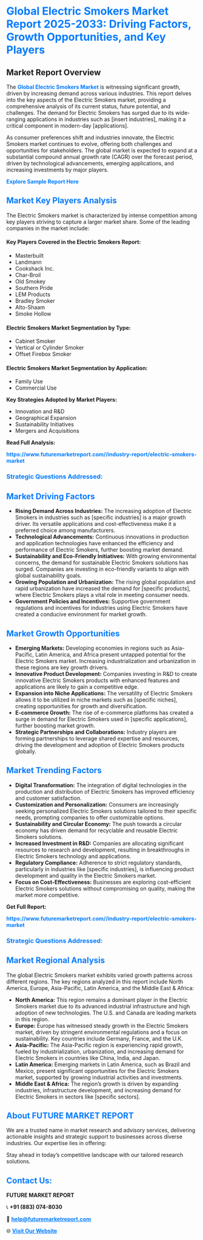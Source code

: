<h1 style="color: #007BFF;">Global Electric Smokers Market Report 2025-2033: Driving Factors, Growth Opportunities, and Key Players</h1>

<section id="overview">
<h2>Market Report Overview</h2>
<p>The <a href="https://www.futuremarketreport.com//industry-report/electric-smokers-market" style="color: #007BFF; text-decoration: none;"><strong>Global Electric Smokers Market</strong></a> is witnessing significant growth, driven by increasing demand across various industries. This report delves into the key aspects of the Electric Smokers market, providing a comprehensive analysis of its current status, future potential, and challenges. The demand for Electric Smokers has surged due to its wide-ranging applications in industries such as [insert industries], making it a critical component in modern-day [applications].</p>
<p>As consumer preferences shift and industries innovate, the Electric Smokers market continues to evolve, offering both challenges and opportunities for stakeholders. The global market is expected to expand at a substantial compound annual growth rate (CAGR) over the forecast period, driven by technological advancements, emerging applications, and increasing investments by major players.</p>
</section>

<section id="overview">
<p><a href="https://www.futuremarketreport.com//request-sample/reportId=76412" style="color: #007BFF; text-decoration: none;"><strong>Explore Sample Report Here</strong></a></p>
</section>

<section id="key-players">
<h2 style="color: #007BFF;">Market Key Players Analysis</h2>
<p>The Electric Smokers market is characterized by intense competition among key players striving to capture a larger market share. Some of the leading companies in the market include:</p>
<h4>Key Players Covered in the Electric Smokers Report:</h4>
<ul><li>Masterbuilt</li><li>Landmann</li><li>Cookshack Inc.</li><li>Char-Broil</li><li>Old Smokey</li><li>Southern Pride</li><li>LEM Products</li><li>Bradley Smoker</li><li>Alto-Shaam</li><li>Smoke Hollow</li></ul>
<h4>Electric Smokers Market Segmentation by Type:</h4>
<ul><li>Cabinet Smoker</li><li>Vertical or Cylinder Smoker</li><li>Offset Firebox Smoker</li></ul>

<h4>Electric Smokers Market Segmentation by Application:</h4>
<ul><li>Family Use</li><li>Commercial Use</li></ul>
<p><strong>Key Strategies Adopted by Market Players:</strong></p>
<ul>
<li>Innovation and R&D</li>
<li>Geographical Expansion</li>
<li>Sustainability Initiatives</li>
<li>Mergers and Acquisitions</li>
</ul>
</section>

<section>
<p><strong>Read Full Analysis: </strong></p><a href="https://www.futuremarketreport.com//industry-report/electric-smokers-market" style="color: #007BFF; text-decoration: none;"><strong>https://www.futuremarketreport.com//industry-report/electric-smokers-market</strong></a>
<h3 style="color: #007BFF;">Strategic Questions Addressed:</h3>
</section>

<section id="driving-factors">
<h2 style="color: #007BFF;">Market Driving Factors</h2>
<ul>
<li><strong>Rising Demand Across Industries:</strong> The increasing adoption of Electric Smokers in industries such as [specific industries] is a major growth driver. Its versatile applications and cost-effectiveness make it a preferred choice among manufacturers.</li>
<li><strong>Technological Advancements:</strong> Continuous innovations in production and application technologies have enhanced the efficiency and performance of Electric Smokers, further boosting market demand.</li>
<li><strong>Sustainability and Eco-Friendly Initiatives:</strong> With growing environmental concerns, the demand for sustainable Electric Smokers solutions has surged. Companies are investing in eco-friendly variants to align with global sustainability goals.</li>
<li><strong>Growing Population and Urbanization:</strong> The rising global population and rapid urbanization have increased the demand for [specific products], where Electric Smokers plays a vital role in meeting consumer needs.</li>
<li><strong>Government Policies and Incentives:</strong> Supportive government regulations and incentives for industries using Electric Smokers have created a conducive environment for market growth.</li>
</ul>
</section>

<section id="growth-opportunities">
<h2 style="color: #007BFF;">Market Growth Opportunities</h2>
<ul>
<li><strong>Emerging Markets:</strong> Developing economies in regions such as Asia-Pacific, Latin America, and Africa present untapped potential for the Electric Smokers market. Increasing industrialization and urbanization in these regions are key growth drivers.</li>
<li><strong>Innovative Product Development:</strong> Companies investing in R&D to create innovative Electric Smokers products with enhanced features and applications are likely to gain a competitive edge.</li>
<li><strong>Expansion into Niche Applications:</strong> The versatility of Electric Smokers allows it to be utilized in niche markets such as [specific niches], creating opportunities for growth and diversification.</li>
<li><strong>E-commerce Growth:</strong> The rise of e-commerce platforms has created a surge in demand for Electric Smokers used in [specific applications], further boosting market growth.</li>
<li><strong>Strategic Partnerships and Collaborations:</strong> Industry players are forming partnerships to leverage shared expertise and resources, driving the development and adoption of Electric Smokers products globally.</li>
</ul>
</section>

<section id="trending-factors">
<h2 style="color: #007BFF;">Market Trending Factors</h2>
<ul>
<li><strong>Digital Transformation:</strong> The integration of digital technologies in the production and distribution of Electric Smokers has improved efficiency and customer satisfaction.</li>
<li><strong>Customization and Personalization:</strong> Consumers are increasingly seeking personalized Electric Smokers solutions tailored to their specific needs, prompting companies to offer customizable options.</li>
<li><strong>Sustainability and Circular Economy:</strong> The push towards a circular economy has driven demand for recyclable and reusable Electric Smokers solutions.</li>
<li><strong>Increased Investment in R&D:</strong> Companies are allocating significant resources to research and development, resulting in breakthroughs in Electric Smokers technology and applications.</li>
<li><strong>Regulatory Compliance:</strong> Adherence to strict regulatory standards, particularly in industries like [specific industries], is influencing product development and quality in the Electric Smokers market.</li>
<li><strong>Focus on Cost-Effectiveness:</strong> Businesses are exploring cost-efficient Electric Smokers solutions without compromising on quality, making the market more competitive.</li>
</ul>
</section>

<section>
<p><strong>Get Full Report: </strong></p><a href="https://www.futuremarketreport.com//industry-report/electric-smokers-market" style="color: #007BFF; text-decoration: none;"><strong>https://www.futuremarketreport.com//industry-report/electric-smokers-market</strong></a>
<h3 style="color: #007BFF;">Strategic Questions Addressed:</h3>
</section>


<section id="regional-analysis">
<h2 style="color: #007BFF;">Market Regional Analysis</h2>
<p>The global Electric Smokers market exhibits varied growth patterns across different regions. The key regions analyzed in this report include North America, Europe, Asia-Pacific, Latin America, and the Middle East & Africa:</p>
<ul>
<li><strong>North America:</strong> This region remains a dominant player in the Electric Smokers market due to its advanced industrial infrastructure and high adoption of new technologies. The U.S. and Canada are leading markets in this region.</li>
<li><strong>Europe:</strong> Europe has witnessed steady growth in the Electric Smokers market, driven by stringent environmental regulations and a focus on sustainability. Key countries include Germany, France, and the U.K.</li>
<li><strong>Asia-Pacific:</strong> The Asia-Pacific region is experiencing rapid growth, fueled by industrialization, urbanization, and increasing demand for Electric Smokers in countries like China, India, and Japan.</li>
<li><strong>Latin America:</strong> Emerging markets in Latin America, such as Brazil and Mexico, present significant opportunities for the Electric Smokers market, supported by growing industrial activities and investments.</li>
<li><strong>Middle East & Africa:</strong> The region’s growth is driven by expanding industries, infrastructure development, and increasing demand for Electric Smokers in sectors like [specific sectors].</li>
</ul>
</section>

<footer>
<h2 style="color: #007BFF;">About FUTURE MARKET REPORT</h2>
<p>We are a trusted name in market research and advisory services, delivering actionable insights and strategic support to businesses across diverse industries. Our expertise lies in offering:</p>

<p>Stay ahead in today’s competitive landscape with our tailored research solutions.</p>

<h2 style="color: #007BFF;">Contact Us:</h2>
<p><strong>FUTURE MARKET REPORT</strong></p>
<p>📞 <strong>+91 (883) 074-8030</strong></p>
<p>📧 <strong><a href="mailto:help@futuremarketreport.com" style="color: #007BFF;">help@futuremarketreport.com</a></strong></p>
<p>🌐 <strong><a href="https://www.futuremarketreport.com/" style="color: #007BFF;">Visit Our Website</a></strong></p>
</footer>